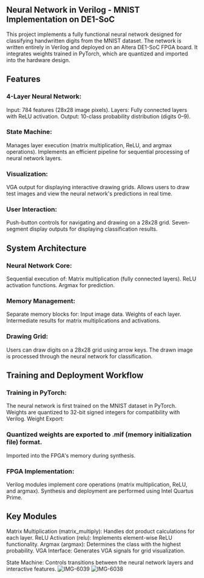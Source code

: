 ## Neural Network in Verilog - MNIST Implementation on DE1-SoC
This project implements a fully functional neural network designed for classifying handwritten digits from the MNIST dataset. The network is written entirely in Verilog and deployed on an Altera DE1-SoC FPGA board. It integrates weights trained in PyTorch, which are quantized and imported into the hardware design.


## Features
### 4-Layer Neural Network:
Input: 784 features (28x28 image pixels).
Layers: Fully connected layers with ReLU activation.
Output: 10-class probability distribution (digits 0–9).

### State Machine:
Manages layer execution (matrix multiplication, ReLU, and argmax operations).
Implements an efficient pipeline for sequential processing of neural network layers.

### Visualization:
VGA output for displaying interactive drawing grids.
Allows users to draw test images and view the neural network's predictions in real time.

### User Interaction:
Push-button controls for navigating and drawing on a 28x28 grid.
Seven-segment display outputs for displaying classification results.



## System Architecture
### Neural Network Core:
Sequential execution of:
Matrix multiplication (fully connected layers).
ReLU activation functions.
Argmax for prediction.

### Memory Management:
Separate memory blocks for:
Input image data.
Weights of each layer.
Intermediate results for matrix multiplications and activations.

### Drawing Grid:
Users can draw digits on a 28x28 grid using arrow keys.
The drawn image is processed through the neural network for classification.


## Training and Deployment Workflow
### Training in PyTorch:
The neural network is first trained on the MNIST dataset in PyTorch.
Weights are quantized to 32-bit signed integers for compatibility with Verilog.
Weight Export:

### Quantized weights are exported to .mif (memory initialization file) format.
Imported into the FPGA's memory during synthesis.

### FPGA Implementation:
Verilog modules implement core operations (matrix multiplication, ReLU, and argmax).
Synthesis and deployment are performed using Intel Quartus Prime.


## Key Modules
Matrix Multiplication (matrix_multiply): Handles dot product calculations for each layer.
ReLU Activation (relu): Implements element-wise ReLU functionality.
Argmax (argmax): Determines the class with the highest probability.
VGA Interface: Generates VGA signals for grid visualization.

State Machine: Controls transitions between the neural network layers and interactive features.
![IMG-6039](https://github.com/user-attachments/assets/9da3ab0f-c722-4ceb-b870-c960879fdbf6)
![IMG-6038](https://github.com/user-attachments/assets/e5169470-aa72-4396-aa2e-7fa947112d5d)
